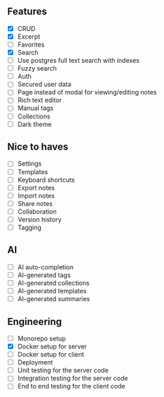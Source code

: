 ## Features

- [x] CRUD
- [x] Excerpt
- [ ] Favorites
- [x] Search
- [ ] Use postgres full text search with indexes
- [ ] Fuzzy search
- [ ] Auth
- [ ] Secured user data
- [ ] Page instead of modal for viewing/editing notes
- [ ] Rich text editor
- [ ] Manual tags
- [ ] Collections
- [ ] Dark theme

## Nice to haves

- [ ] Settings
- [ ] Templates
- [ ] Keyboard shortcuts
- [ ] Export notes
- [ ] Import notes
- [ ] Share notes
- [ ] Collaboration
- [ ] Version history
- [ ] Tagging

## AI

- [ ] AI auto-completion
- [ ] AI-generated tags
- [ ] AI-generated collections
- [ ] AI-generated templates
- [ ] AI-generated summaries

## Engineering

- [ ] Monorepo setup
- [x] Docker setup for server
- [ ] Docker setup for client
- [ ] Deployment
- [ ] Unit testing for the server code
- [ ] Integration testing for the server code
- [ ] End to end testing for the client code
